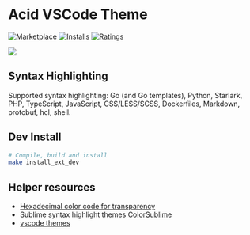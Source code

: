 # Acid VSCode Theme

[![Marketplace](https://vsmarketplacebadge.apphb.com/version/butuzov.acid.svg)](https://marketplace.visualstudio.com/items/butuzov.acid) [![Installs](https://vsmarketplacebadge.apphb.com/installs/butuzov.acid.svg)](https://marketplace.visualstudio.com/items/butuzov.acid) [![Ratings](https://vsmarketplacebadge.apphb.com/rating-short/butuzov.acid.svg)](https://marketplace.visualstudio.com/items/butuzov.acid)


![](https://butuzov.github.io/acid/preview.png)

## Syntax Highlighting

Supported syntax highlighting: Go (and Go templates), Python, Starlark, PHP, TypeScript, JavaScript, CSS/LESS/SCSS, Dockerfiles, Markdown, protobuf, hcl, shell.


## Dev Install

```bash
# Compile, build and install
make install_ext_dev
```

## Helper resources

* [Hexadecimal color code for transparency](https://gist.github.com/lopspower/03fb1cc0ac9f32ef38f4)
* Sublime syntax highlight themes [ColorSublime](https://colorsublime.github.io/)
* [vscode themes](https://vscodethemes.com/)
